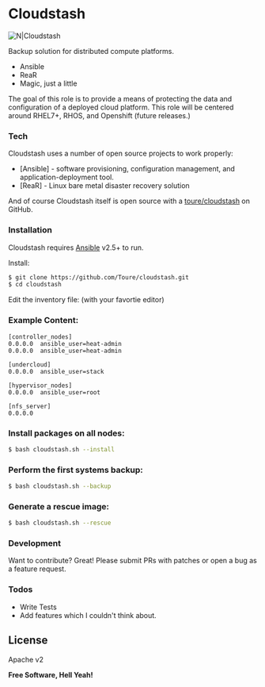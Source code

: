 # Cloudstash

![N|Cloudstash](https://upload.wikimedia.org/wikipedia/commons/4/43/Stash_Logo.png)

Backup solution for distributed compute platforms.

  - Ansible
  - ReaR
  - Magic, just a little

The goal of this role is to provide a means of protecting the data and configuration of a deployed cloud platform. This role will be centered around RHEL7+, RHOS, and Openshift (future releases.)

### Tech

Cloudstash uses a number of open source projects to work properly:

* [Ansible] - software provisioning, configuration management, and application-deployment tool.
* [ReaR] - Linux bare metal disaster recovery solution

And of course Cloudstash itself is open source with a [toure/cloudstash][toure]
 on GitHub.

### Installation

Cloudstash requires [Ansible](https://www.ansible.com/) v2.5+ to run.

Install:

```sh
$ git clone https://github.com/Toure/cloudstash.git
$ cd cloudstash
```
Edit the inventory file: (with your favortie editor)

### Example Content:

```
[controller_nodes]
0.0.0.0  ansible_user=heat-admin
0.0.0.0  ansible_user=heat-admin

[undercloud]
0.0.0.0  ansible_user=stack

[hypervisor_nodes]
0.0.0.0  ansible_user=root

[nfs_server]
0.0.0.0
```

### Install packages on all nodes:
```sh
$ bash cloudstash.sh --install
```

### Perform the first systems backup:
```sh
$ bash cloudstash.sh --backup
```

### Generate a rescue image:
```sh
$ bash cloudstash.sh --rescue
```

### Development

Want to contribute? Great! Please submit PRs with patches or
open a bug as a feature request.

### Todos

 - Write Tests
 - Add features which I couldn't think about.

License
----

Apache v2


**Free Software, Hell Yeah!**

[//]: # (These are reference links used in the body of this note and get stripped out when the markdown processor does its job. There is no need to format nicely because it shouldn't be seen. Thanks SO - http://stackoverflow.com/questions/4823468/store-comments-in-markdown-syntax)

[toure]: https://github.com/Toure/cloudstash.git
